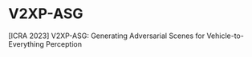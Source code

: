 # V2XP-ASG
[ICRA 2023] V2XP-ASG: Generating Adversarial Scenes for Vehicle-to-Everything Perception
